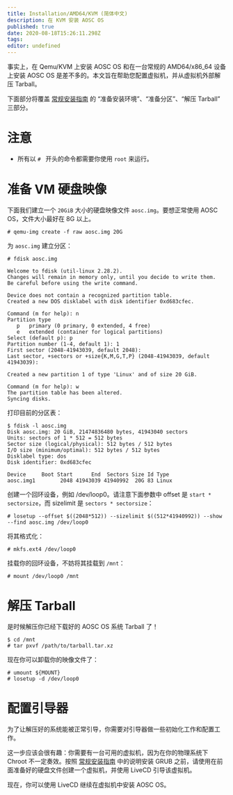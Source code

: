 ```yaml
---
title: Installation/AMD64/KVM (简体中文)
description: 在 KVM 安装 AOSC OS
published: true
date: 2020-08-18T15:26:11.298Z
tags: 
editor: undefined
---
```


事实上，在 Qemu/KVM 上安装 AOSC OS 和在一台常规的 AMD64/x86_64 设备上安装 AOSC OS 是差不多的。本文旨在帮助您配置虚拟机，并从虚拟机外部解压 Tarball。

下面部分将覆盖 [常规安装指南](/zh/sys-installation-amd64) 的 “准备安装环境”、“准备分区”、“解压 Tarball” 三部分。

# 注意

- 所有以 `# ` 开头的命令都需要你使用 `root` 来运行。

# 准备 VM 硬盘映像

下面我们建立一个 `20GiB` 大小的硬盘映像文件 `aosc.img`。要想正常使用 AOSC OS，文件大小最好在 8G 以上。

```
# qemu-img create -f raw aosc.img 20G
```

为 `aosc.img` 建立分区：

```
# fdisk aosc.img

Welcome to fdisk (util-linux 2.28.2).
Changes will remain in memory only, until you decide to write them.
Be careful before using the write command.

Device does not contain a recognized partition table.
Created a new DOS disklabel with disk identifier 0xd683cfec.

Command (m for help): n
Partition type
   p   primary (0 primary, 0 extended, 4 free)
   e   extended (container for logical partitions)
Select (default p): p
Partition number (1-4, default 1): 1
First sector (2048-41943039, default 2048):
Last sector, +sectors or +size{K,M,G,T,P} (2048-41943039, default 41943039):

Created a new partition 1 of type 'Linux' and of size 20 GiB.

Command (m for help): w
The partition table has been altered.
Syncing disks.
```

打印目前的分区表：

```
$ fdisk -l aosc.img
Disk aosc.img: 20 GiB, 21474836480 bytes, 41943040 sectors
Units: sectors of 1 * 512 = 512 bytes
Sector size (logical/physical): 512 bytes / 512 bytes
I/O size (minimum/optimal): 512 bytes / 512 bytes
Disklabel type: dos
Disk identifier: 0xd683cfec

Device     Boot Start      End  Sectors Size Id Type
aosc.img1        2048 41943039 41940992  20G 83 Linux
```

创建一个回环设备，例如 /dev/loop0。请注意下面参数中 offset 是 `start * sectorsize`，而 sizelimit 是 `sectors * sectorsize`：

```
# losetup --offset $((2048*512)) --sizelimit $((512*41940992)) --show --find aosc.img /dev/loop0
```

将其格式化：

```
# mkfs.ext4 /dev/loop0
```

挂载你的回环设备，不妨将其挂载到 `/mnt`：

```
# mount /dev/loop0 /mnt
```

# 解压 Tarball

是时候解压你已经下载好的 AOSC OS 系统 Tarball 了！

```
$ cd /mnt
# tar pxvf /path/to/tarball.tar.xz
```

现在你可以卸载你的映像文件了：

```
# umount ${MOUNT}
# losetup -d /dev/loop0
```

# 配置引导器

为了让解压好的系统能被正常引导，你需要对引导器做一些初始化工作和配置工作。

这一步应该会很有趣：你需要有一台可用的虚拟机，因为在你的物理系统下 Chroot 不一定奏效。按照 [常规安装指南](/zh/sys-installation-amd64) 中的说明安装 GRUB 之前，请使用在前面准备好的硬盘文件创建一个虚拟机，并使用 LiveCD 引导该虚拟机。

现在，你可以使用 LiveCD 继续在虚拟机中安装 AOSC OS。
